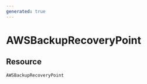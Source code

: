 ```yaml
---
generated: true
---
```


# AWSBackupRecoveryPoint


## Resource

```text
AWSBackupRecoveryPoint
```



